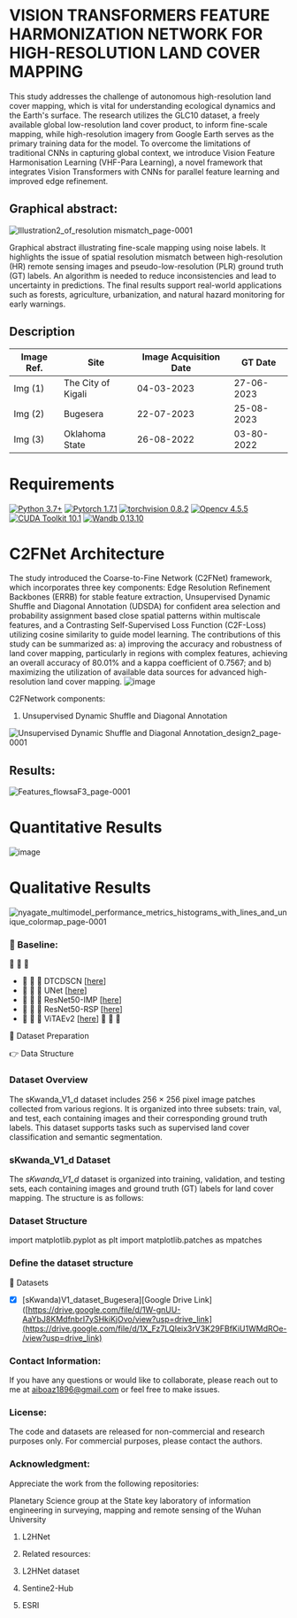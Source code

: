 # VISION TRANSFORMERS FEATURE HARMONIZATION NETWORK FOR  HIGH-RESOLUTION LAND COVER MAPPING 

This study addresses the challenge of autonomous high-resolution land cover mapping, which is vital for understanding ecological dynamics and the Earth's surface. The research utilizes the GLC10 dataset, a freely available global low-resolution land cover product, to inform fine-scale mapping, while high-resolution imagery from Google Earth serves as the primary training data for the model. To overcome the limitations of traditional CNNs in capturing global context, we introduce Vision Feature Harmonisation Learning (VHF-Para Learning), a novel framework that integrates Vision Transformers with CNNs for parallel feature learning and improved edge refinement. 

## Graphical abstract:

![Illustration2_of_resolution mismatch_page-0001](https://github.com/user-attachments/assets/1830acbc-aa7f-4e49-b650-038919f72964)

Graphical abstract illustrating fine-scale mapping using noise labels. It highlights the issue of spatial resolution mismatch between high-resolution (HR) remote sensing images and pseudo-low-resolution (PLR) ground truth (GT) labels. An algorithm is needed to reduce inconsistencies and lead to uncertainty in predictions. The final results support real-world applications such as forests, agriculture, urbanization, and natural hazard monitoring for early warnings.


## Description


| Image Ref. |      Site     | Image Acquisition Date  |   GT Date   |
| ---------- | ------------- | ----------- | ------------ | 
|   Img (1)  |   The City of Kigali  |  04-03-2023 |  27-06-2023 |
|   Img (2)  |      Bugesera        |  22-07-2023  |  25-08-2023  |  
|   Img (3)  |   Oklahoma State    |  26-08-2022  |  03-80-2022  |  


# Requirements 


[![Python 3.7+](https://img.shields.io/badge/Python-3.7+-blue.svg)](https://www.python.org/downloads/release/python-376/) 
[![Pytorch 1.7.1](https://img.shields.io/badge/Pytorch-1.7.1-blue.svg)](https://pytorch.org/get-started/previous-versions/)
[![torchvision 0.8.2](https://img.shields.io/badge/torchvision-0.8.2-blue.svg)](https://pypi.org/project/torchvision/0.8.2/)
[![Opencv 4.5.5](https://img.shields.io/badge/Opencv-4.5.5-blue.svg)](https://opencv.org/opencv-4-5-5/)
[![CUDA Toolkit 10.1](https://img.shields.io/badge/CUDA-10.1-blue.svg)](https://developer.nvidia.com/cuda-10.1-download-archive-base)
[![Wandb 0.13.10](https://img.shields.io/badge/Wandb-0.13.10-blue.svg)](https://pypi.org/project/wandb/)


# C2FNet Architecture

The study introduced the Coarse-to-Fine Network (C2FNet) framework, which incorporates three key components: Edge Resolution Refinement Backbones (ERRB) for stable feature extraction, Unsupervised Dynamic Shuffle and Diagonal Annotation (UDSDA) for confident area selection and probability assignment based close spatial patterns within multiscale features, and a Contrasting Self-Supervised Loss Function (C2F-Loss) utilizing cosine similarity to guide model learning. The contributions of this study can be summarized as: a) improving the accuracy and robustness of land cover mapping, particularly in regions with complex features, achieving an overall accuracy of 80.01% and a kappa coefficient of 0.7567; and b) maximizing the utilization of available data sources for advanced high-resolution land cover mapping. 
![image](https://github.com/user-attachments/assets/3e163c08-adcd-47ed-9384-504fdadf38f7)

C2FNetwork components:
1. Unsupervised Dynamic Shuffle and Diagonal Annotation
   
![Unsupervised Dynamic Shuffle and Diagonal Annotation_design2_page-0001](https://github.com/user-attachments/assets/d5fcada2-69cc-4545-8aa4-332b9c762795)

## Results:


![Features_flowsaF3_page-0001](https://github.com/user-attachments/assets/2db43d0a-a2ed-40a8-a763-e1782b69c191)


# Quantitative Results

![image](https://github.com/user-attachments/assets/64e7d529-28c5-49df-9639-8c562fcab3f2)

# Qualitative Results
![nyagate_multimodel_performance_metrics_histograms_with_lines_and_unique_colormap_page-0001](https://github.com/user-attachments/assets/9c1c3e94-46a5-4a65-b35a-229156094ea0)



### 🔭 Baseline:

📖 📖 📖 
- :open_book:	:open_book:	 :open_book: DTCDSCN [[here](https://www.sciencedirect.com/science/article/abs/pii/S0924271622002180)]
- :open_book:	:open_book:	 :open_book: UNet [[here](https://www.int-arch-photogramm-remote-sens-spatial-inf-sci.net/XLIV-4-W3-2020/215/2020/)]
- :open_book:	:open_book:	 :open_book: ResNet50-IMP [[here](https://openaccess.thecvf.com/content_cvpr_2016/papers/He_Deep_Residual_Learning_CVPR_2016_paper.pdf)]
- :open_book:	:open_book:	 :open_book: ResNet50-RSP [[here](https://ieeexplore.ieee.org/abstract/document/9782149)]
- :open_book:	:open_book:	 :open_book: ViTAEv2 [[here](https://arxiv.org/pdf/2202.10108.pdf)]
📖 📖 📖


💬 Dataset Preparation


👉 Data Structure
### Dataset Overview
The sKwanda_V1_d dataset includes 256 × 256 pixel image patches collected from various regions. It is organized into three subsets: train, val, and test, each containing images and their corresponding ground truth labels. This dataset supports tasks such as supervised land cover classification and semantic segmentation.
### sKwanda_V1_d Dataset

The *sKwanda_V1_d* dataset is organized into training, validation, and testing sets, each containing images and ground truth (GT) labels for land cover mapping. The structure is as follows:

### Dataset Structure
import matplotlib.pyplot as plt
import matplotlib.patches as mpatches


### Define the dataset structure
🚚 Datasets


- [x] [sKwanda)V1_dataset_Bugesera][Google Drive Link]([https://drive.google.com/file/d/1W-gnUU-AaYbJ8KMdfnbrI7ySHkiKjOvo/view?usp=drive_link](https://drive.google.com/file/d/1X_Fz7LQIeix3rV3K29FBfKiU1WMdROe-/view?usp=drive_link)


###  Contact Information:


If you have any questions or would like to collaborate, please reach out to me at aiboaz1896@gmail.com or feel free to make issues.

### License: 


The code and datasets are released for non-commercial and research purposes only. For commercial purposes, please contact the authors.

### Acknowledgment:


Appreciate the work from the following repositories:


Planetary Science group at the State key laboratory of information engineering in surveying, mapping and remote sensing of the Wuhan University 

1. L2HNet

2. Related resources:


3. L2HNet dataset


4. Sentine2-Hub


5. ESRI 
